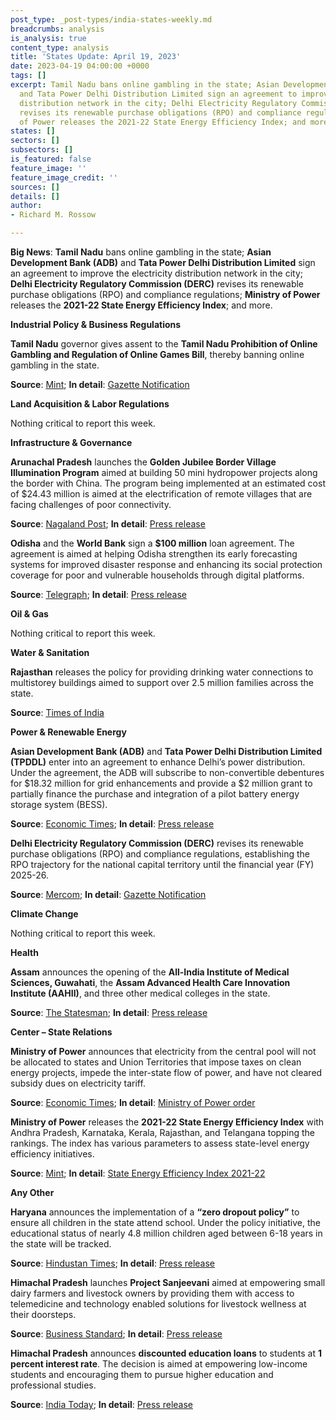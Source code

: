 ```yaml
---
post_type: _post-types/india-states-weekly.md
breadcrumbs: analysis
is_analysis: true
content_type: analysis
title: 'States Update: April 19, 2023'
date: 2023-04-19 04:00:00 +0000
tags: []
excerpt: Tamil Nadu bans online gambling in the state; Asian Development Bank (ADB)
  and Tata Power Delhi Distribution Limited sign an agreement to improve the electricity
  distribution network in the city; Delhi Electricity Regulatory Commission (DERC)
  revises its renewable purchase obligations (RPO) and compliance regulations; Ministry
  of Power releases the 2021-22 State Energy Efficiency Index; and more.
states: []
sectors: []
subsectors: []
is_featured: false
feature_image: ''
feature_image_credit: ''
sources: []
details: []
author:
- Richard M. Rossow

---
```

**Big News**: **Tamil Nadu** bans online gambling in the state; **Asian Development Bank (ADB)** and **Tata Power Delhi Distribution Limited** sign an agreement to improve the electricity distribution network in the city; **Delhi Electricity Regulatory Commission (DERC)** revises its renewable purchase obligations (RPO) and compliance regulations; **Ministry of Power** releases the **2021-22 State Energy Efficiency Index**; and more.

**Industrial Policy & Business Regulations**

**Tamil Nadu** governor gives assent to the **Tamil Nadu Prohibition of Online Gambling and Regulation of Online Games Bill**, thereby banning online gambling in the state. 

**Source**: [Mint](https://www.livemint.com/news/india/tamil-nadu-bans-online-gaming-imposes-fine-up-to-rs-10-lakh-or-3-year-jail-11681195033226.html); **In detail**: [Gazette Notification](http://www.stationeryprinting.tn.gov.in/extraordinary/2023/116_Ex_IV_2_2023.pdf)

**Land Acquisition & Labor Regulations**

Nothing critical to report this week.

**Infrastructure & Governance**

**Arunachal Pradesh** launches the **Golden Jubilee Border Village Illumination Program** aimed at building 50 mini hydropower projects along the border with China. The program being implemented at an estimated cost of $24.43 million is aimed at the electrification of remote villages that are facing challenges of poor connectivity. 

**Source**: [Nagaland Post](https://nagalandpost.com/index.php/khandu-government-building-mini-power-projects-along-china-border-in-arunachal/); **In detail**: [Press release](https://pib.gov.in/PressReleaseIframePage.aspx?PRID=1915417)

**Odisha** and the **World Bank** sign a **$100 million** loan agreement. The agreement is aimed at helping Odisha strengthen its early forecasting systems for improved disaster response and enhancing its social protection coverage for poor and vulnerable households through digital platforms. 

**Source**: [Telegraph](https://www.telegraphindia.com/india/world-bank-approves-100-million-loan-to-odisha/cid/1930161); **In detail**: [Press release](https://www.worldbank.org/en/news/press-release/2023/03/28/world-bank-approves-100-million-to-increase-social-protection-and-disaster-resilience-in-odisha)

**Oil & Gas**

Nothing critical to report this week.

**Water & Sanitation**

**Rajasthan** releases the policy for providing drinking water connections to multistorey buildings aimed to support over 2.5 million families across the state. 

**Source**: [Times of India](https://timesofindia.indiatimes.com/city/jaipur/raj-announces-policy-for-water-connections-to-high-rise-bldgs/articleshow/99480322.cms)

**Power & Renewable Energy**

**Asian Development Bank (ADB)** and **Tata Power Delhi Distribution Limited (TPDDL)** enter into an agreement to enhance Delhi’s power distribution. Under the agreement, the ADB will subscribe to non-convertible debentures for $18.32 million for grid enhancements and provide a $2 million grant to partially finance the purchase and integration of a pilot battery energy storage system (BESS). 

**Source**: [Economic Times](https://energy.economictimes.indiatimes.com/news/power/adb-tata-power-sign-deal-to-enhance-delhis-power-distribution/99376480); **In detail**: [Press release](https://www.adb.org/news/adb-tata-power-sign-deal-enhance-delhi-s-power-distribution-through-grid-enhancements-and)

**Delhi Electricity Regulatory Commission (DERC)** revises its renewable purchase obligations (RPO) and compliance regulations, establishing the RPO trajectory for the national capital territory until the financial year (FY) 2025-26. 

**Source**: [Mercom](https://www.mercomindia.com/delhi-power-purchase-obligation-fy26); **In detail**: [Gazette Notification](https://www.derc.gov.in/sites/default/files/DERC%20%28Renewable%20Purchase%20Obligation%20and%20Renewable%20Energy%20Certificate%20Framework%20Implementation%29%20%28First%20Amendment%29%20Regulations%2C%202023.pdf)

**Climate Change**

Nothing critical to report this week.

**Health**

**Assam** announces the opening of the **All-India Institute of Medical Sciences, Guwahati**, the **Assam Advanced Health Care Innovation Institute (AAHII)**, and three other medical colleges in the state. 

**Source**: [The Statesman](https://www.thestatesman.com/india/pm-launches-projects-worth-over-rs-3400-cr-in-assam-1503172174.html); **In detail**: [Press release](https://www.pib.gov.in/PressReleasePage.aspx?PRID=1916529)

**Center – State Relations**

**Ministry of Power** announces that electricity from the central pool will not be allocated to states and Union Territories that impose taxes on clean energy projects, impede the inter-state flow of power, and have not cleared subsidy dues on electricity tariff. 

**Source**: [Economic Times](https://economictimes.indiatimes.com/industry/energy/power/govt-sets-criteria-for-allocation-of-power-from-central-pool-to-states-uts/articleshow/99297037.cms?from=mdr); **In detail**: [Ministry of Power order](https://powerline.net.in/wp-content/uploads/2023/04/Allocation-of-Power-from-Unallocated-quota-to-States-UTs-reg.pdf)

**Ministry of Power** releases the **2021-22 State Energy Efficiency Index** with Andhra Pradesh, Karnataka, Kerala, Rajasthan, and Telangana topping the rankings. The index has various parameters to assess state-level energy efficiency initiatives. 

**Source**: [Mint](https://www.livemint.com/industry/energy/andhra-pradesh-karnataka-kerala-rajasthan-telangana-front-runners-in-state-energy-efficiency-index-202122-11681138453303.html); **In detail**: [State Energy Efficiency Index 2021-22](https://stateenergyefficiencyindex.in/wp-content/uploads/2023/04/State-Energy-Efficiency-Index-2021-22-Report.pdf)

**Any Other**

**Haryana** announces the implementation of a **“zero dropout policy”** to ensure all children in the state attend school. Under the policy initiative, the educational status of nearly 4.8 million children aged between 6-18 years in the state will be tracked. 

**Source**: [Hindustan Times](https://www.hindustantimes.com/cities/gurugram-news/haryana-cm-implements-zero-dropout-policy-to-track-48-lakh-children-s-education-nep-to-be-implemented-by-2025-101681040952357.html); **In detail**: [Press release](https://prharyana.gov.in/en/haryana-chief-minister-sh-manohar-lal-said-that-the-state-government-has-successfully-implemented)

**Himachal Pradesh** launches **Project Sanjeevani** aimed at empowering small dairy farmers and livestock owners by providing them with access to telemedicine and technology enabled solutions for livestock wellness at their doorsteps. 

**Source**: [Business Standard](https://www.business-standard.com/economy/news/himachal-pradesh-launches-project-sanjeevani-to-empower-dairy-farmers-123040900416_1.html); **In detail**: [Press release](http://himachalpr.gov.in/OnePressRelease.aspx?Language=1&ID=27092)

**Himachal Pradesh** announces **discounted education loans** to students at **1 percent interest rate**. The decision is aimed at empowering low-income students and encouraging them to pursue higher education and professional studies. 

**Source**: [India Today](https://www.indiatoday.in/education-today/news/story/himachal-pradesh-government-to-provide-education-loan-to-students-at-1-interest-2358426-2023-04-11); **In detail**: [Press release](http://himachalpr.gov.in/OneNews.aspx?Language=1&ID=27095)